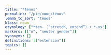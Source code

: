 ```yaml
---
title: "*ténos"
permalink: "/pie/noun/ténos"
lemma_to_sort: "tenos"
klass: noun
etymology: ["*ten- (“stretch, extend”) +‎ *-os"]
markers: [["n", "neuter gender"]]
synonyms: []
definitions: [["extension"]]
topics: []
---
```

